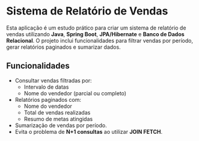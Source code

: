# **Sistema de Relatório de Vendas**

Esta aplicação é um estudo prático para criar um sistema de relatório de vendas utilizando **Java**, **Spring Boot**, **JPA/Hibernate** e **Banco de Dados Relacional**. O projeto inclui funcionalidades para filtrar vendas por período, gerar relatórios paginados e sumarizar dados.

## **Funcionalidades**

- Consultar vendas filtradas por:
  - Intervalo de datas
  - Nome do vendedor (parcial ou completo)
- Relatórios paginados com:
  - Nome do vendedor
  - Total de vendas realizadas
  - Resumo de metas atingidas
- Sumarização de vendas por período.
- Evita o problema de **N+1 consultas** ao utilizar **JOIN FETCH**.
